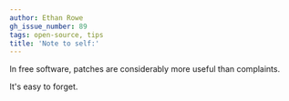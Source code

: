 ```yaml
---
author: Ethan Rowe
gh_issue_number: 89
tags: open-source, tips
title: 'Note to self:'
---
```




In free software, patches are considerably more useful than complaints.

It's easy to forget.


